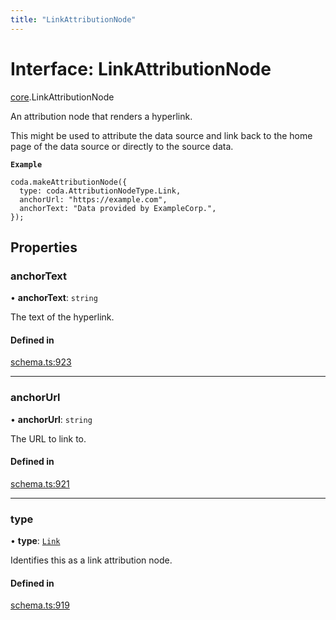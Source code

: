 ```yaml
---
title: "LinkAttributionNode"
---
```

# Interface: LinkAttributionNode

[core](../modules/core.md).LinkAttributionNode

An attribution node that renders a hyperlink.

This might be used to attribute the data source and link back to the home page
of the data source or directly to the source data.

**`Example`**
```
coda.makeAttributionNode({
  type: coda.AttributionNodeType.Link,
  anchorUrl: "https://example.com",
  anchorText: "Data provided by ExampleCorp.",
});
```

## Properties

### anchorText

• **anchorText**: `string`

The text of the hyperlink.

#### Defined in

[schema.ts:923](https://github.com/coda/packs-sdk/blob/main/schema.ts#L923)

___

### anchorUrl

• **anchorUrl**: `string`

The URL to link to.

#### Defined in

[schema.ts:921](https://github.com/coda/packs-sdk/blob/main/schema.ts#L921)

___

### type

• **type**: [`Link`](../enums/core.AttributionNodeType.md#link)

Identifies this as a link attribution node.

#### Defined in

[schema.ts:919](https://github.com/coda/packs-sdk/blob/main/schema.ts#L919)

